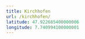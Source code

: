 ```yaml
---
title: Kirchhofen
url: /kirchhofen/
latitude: 47.922685400000006
longitude: 7.740994100000001
---
```

